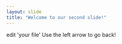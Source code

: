 ```yaml
---
layout: slide
title: "Welcome to our second slide!"
---
```

edit 'your file'
Use the left arrow to go back!
